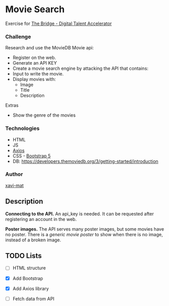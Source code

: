 # Movie Search
Exercise for [The Bridge - Digital Talent Accelerator](https://thebridge.tech)

### Challenge
Research and use the MovieDB Movie api:
* Register on the web.
* Generate an API KEY
* Create a movie search engine by attacking the API that contains:
* Input to write the movie.
* Display movies with:
    * Image
    * Title
    * Description

Extras
* Show the genre of the movies

### Technologies
* HTML
* JS
* [Axios](https://github.com/axios/axios)
* CSS - [Bootstrap 5](https://getbootstrap.com/)
* DB: https://developers.themoviedb.org/3/getting-started/introduction

### Author
[xavi-mat](https://github.com/xavi-mat)

## Description

**Connecting to the API.** An api_key is needed. It can be requested after registering
an account in the web.

**Poster images.** The API serves many poster images, but some movies have no poster.
There is a *generic movie poster* to show when there is no image, instead of a broken image.

## TODO Lists
 * [ ] HTML structure
 * [x] Add Bootstrap
 * [x] Add Axios library
 * [ ] Fetch data from API

